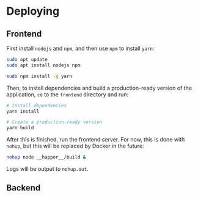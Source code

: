 # Deploying
## Frontend
First install `nodejs` and `npm`, and then use `npm` to install `yarn`:

```bash
sudo apt update
sudo apt install nodejs npm

sudo npm install -g yarn
```

Then, to install dependencies and build a production-ready version of the application, `cd` to the `frontend` directory and run:

```bash
# Install dependencies
yarn install

# Create a production-ready version
yarn build
```

After this is finished, run the frontend server. For now, this is done with `nohup`, but this will be replaced by Docker in the future:

```bash
nohup node __happer__/build &
```

Logs will be output to `nohup.out`.

## Backend
